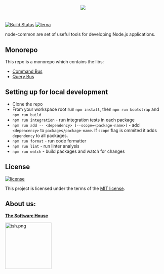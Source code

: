 <p align="center">
  <img src="https://raw.githubusercontent.com/TheSoftwareHouse/node-common/master/assets/node-common.svg">
</p>

# 
[![Build Status](https://travis-ci.com/TheSoftwareHouse/node-common.svg?branch=master)](https://travis-ci.com/github/TheSoftwareHouse/node-common)
[![lerna](https://img.shields.io/badge/maintained%20with-lerna-4dc71f.svg)](https://lerna.js.org/)

node-common are set of useful tools for developing Node.js applications.

## Monorepo

This repo is a monorepo which contains the libs:

- [Command Bus](https://github.com/TheSoftwareHouse/node-common/tree/master/packages/command-bus)
- [Query Bus](https://github.com/TheSoftwareHouse/node-common/tree/master/packages/query-bus)

## Setting up for local development

- Clone the repo
- From your workspace root run `npm install`, then `npm run bootstrap` and `npm run build`
- `npm run integration` - run integration tests in each package
- `npm run add -- <dependency> [--scope=<package-name>]` - add `<depencency>` to `packages/package-name`. If `scope` flag is ommited it adds `dependency` to all packages.
- `npm run format` - run code formatter
- `npm run lint` - run linter analysis 
- `npm run watch` - build packages and watch for changes

## License

[![license](https://img.shields.io/badge/license-MIT-4dc71f.svg)](https://raw.githubusercontent.com/TheSoftwareHouse/node-common/master/LICENSE)

This project is licensed under the terms of the [MIT license](/LICENSE).

## About us:

<a href="https://tsh.io"><b>The Software House</b></a>

<img src="https://raw.githubusercontent.com/TheSoftwareHouse/node-common/master/assets/tsh.png" alt="tsh.png" width="150"  />  

